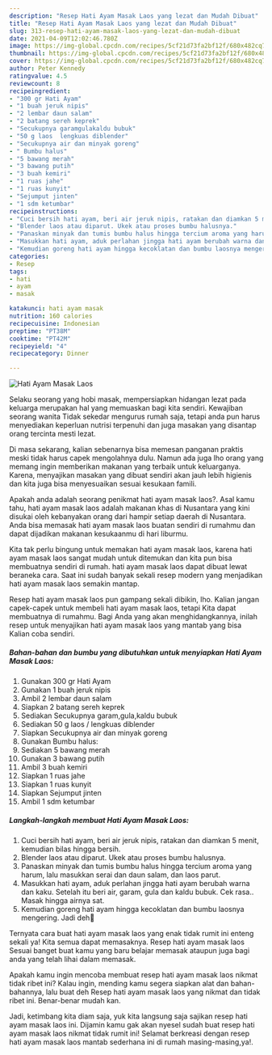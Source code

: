 ```yaml
---
description: "Resep Hati Ayam Masak Laos yang lezat dan Mudah Dibuat"
title: "Resep Hati Ayam Masak Laos yang lezat dan Mudah Dibuat"
slug: 313-resep-hati-ayam-masak-laos-yang-lezat-dan-mudah-dibuat
date: 2021-04-09T12:02:46.780Z
image: https://img-global.cpcdn.com/recipes/5cf21d73fa2bf12f/680x482cq70/hati-ayam-masak-laos-foto-resep-utama.jpg
thumbnail: https://img-global.cpcdn.com/recipes/5cf21d73fa2bf12f/680x482cq70/hati-ayam-masak-laos-foto-resep-utama.jpg
cover: https://img-global.cpcdn.com/recipes/5cf21d73fa2bf12f/680x482cq70/hati-ayam-masak-laos-foto-resep-utama.jpg
author: Peter Kennedy
ratingvalue: 4.5
reviewcount: 8
recipeingredient:
- "300 gr Hati Ayam"
- "1 buah jeruk nipis"
- "2 lembar daun salam"
- "2 batang sereh keprek"
- "Secukupnya garamgulakaldu bubuk"
- "50 g laos  lengkuas diblender"
- "Secukupnya air dan minyak goreng"
- " Bumbu halus"
- "5 bawang merah"
- "3 bawang putih"
- "3 buah kemiri"
- "1 ruas jahe"
- "1 ruas kunyit"
- "Sejumput jinten"
- "1 sdm ketumbar"
recipeinstructions:
- "Cuci bersih hati ayam, beri air jeruk nipis, ratakan dan diamkan 5 menit, kemudian bilas hingga bersih."
- "Blender laos atau diparut. Ukek atau proses bumbu halusnya."
- "Panaskan minyak dan tumis bumbu halus hingga tercium aroma yang harum, lalu masukkan serai dan daun salam, dan laos parut."
- "Masukkan hati ayam, aduk perlahan jingga hati ayam berubah warna dan kaku. Setelah itu beri air, garam, gula dan kaldu bubuk. Cek rasa.. Masak hingga airnya sat."
- "Kemudian goreng hati ayam hingga kecoklatan dan bumbu laosnya mengering. Jadi deh🥰"
categories:
- Resep
tags:
- hati
- ayam
- masak

katakunci: hati ayam masak 
nutrition: 160 calories
recipecuisine: Indonesian
preptime: "PT38M"
cooktime: "PT42M"
recipeyield: "4"
recipecategory: Dinner

---
```



![Hati Ayam Masak Laos](https://img-global.cpcdn.com/recipes/5cf21d73fa2bf12f/680x482cq70/hati-ayam-masak-laos-foto-resep-utama.jpg)

Selaku seorang yang hobi masak, mempersiapkan hidangan lezat pada keluarga merupakan hal yang memuaskan bagi kita sendiri. Kewajiban seorang  wanita Tidak sekedar mengurus rumah saja, tetapi anda pun harus menyediakan keperluan nutrisi terpenuhi dan juga masakan yang disantap orang tercinta mesti lezat.

Di masa  sekarang, kalian sebenarnya bisa memesan panganan praktis meski tidak harus capek mengolahnya dulu. Namun ada juga lho orang yang memang ingin memberikan makanan yang terbaik untuk keluarganya. Karena, menyajikan masakan yang dibuat sendiri akan jauh lebih higienis dan kita juga bisa menyesuaikan sesuai kesukaan famili. 



Apakah anda adalah seorang penikmat hati ayam masak laos?. Asal kamu tahu, hati ayam masak laos adalah makanan khas di Nusantara yang kini disukai oleh kebanyakan orang dari hampir setiap daerah di Nusantara. Anda bisa memasak hati ayam masak laos buatan sendiri di rumahmu dan dapat dijadikan makanan kesukaanmu di hari liburmu.

Kita tak perlu bingung untuk memakan hati ayam masak laos, karena hati ayam masak laos sangat mudah untuk ditemukan dan kita pun bisa membuatnya sendiri di rumah. hati ayam masak laos dapat dibuat lewat beraneka cara. Saat ini sudah banyak sekali resep modern yang menjadikan hati ayam masak laos semakin mantap.

Resep hati ayam masak laos pun gampang sekali dibikin, lho. Kalian jangan capek-capek untuk membeli hati ayam masak laos, tetapi Kita dapat membuatnya di rumahmu. Bagi Anda yang akan menghidangkannya, inilah resep untuk menyajikan hati ayam masak laos yang mantab yang bisa Kalian coba sendiri.

<!--inarticleads1-->

##### Bahan-bahan dan bumbu yang dibutuhkan untuk menyiapkan Hati Ayam Masak Laos:

1. Gunakan 300 gr Hati Ayam
1. Gunakan 1 buah jeruk nipis
1. Ambil 2 lembar daun salam
1. Siapkan 2 batang sereh keprek
1. Sediakan Secukupnya garam,gula,kaldu bubuk
1. Sediakan 50 g laos / lengkuas diblender
1. Siapkan Secukupnya air dan minyak goreng
1. Gunakan  Bumbu halus:
1. Sediakan 5 bawang merah
1. Gunakan 3 bawang putih
1. Ambil 3 buah kemiri
1. Siapkan 1 ruas jahe
1. Siapkan 1 ruas kunyit
1. Siapkan Sejumput jinten
1. Ambil 1 sdm ketumbar




<!--inarticleads2-->

##### Langkah-langkah membuat Hati Ayam Masak Laos:

1. Cuci bersih hati ayam, beri air jeruk nipis, ratakan dan diamkan 5 menit, kemudian bilas hingga bersih.
1. Blender laos atau diparut. Ukek atau proses bumbu halusnya.
1. Panaskan minyak dan tumis bumbu halus hingga tercium aroma yang harum, lalu masukkan serai dan daun salam, dan laos parut.
1. Masukkan hati ayam, aduk perlahan jingga hati ayam berubah warna dan kaku. Setelah itu beri air, garam, gula dan kaldu bubuk. Cek rasa.. Masak hingga airnya sat.
1. Kemudian goreng hati ayam hingga kecoklatan dan bumbu laosnya mengering. Jadi deh🥰




Ternyata cara buat hati ayam masak laos yang enak tidak rumit ini enteng sekali ya! Kita semua dapat memasaknya. Resep hati ayam masak laos Sesuai banget buat kamu yang baru belajar memasak ataupun juga bagi anda yang telah lihai dalam memasak.

Apakah kamu ingin mencoba membuat resep hati ayam masak laos nikmat tidak ribet ini? Kalau ingin, mending kamu segera siapkan alat dan bahan-bahannya, lalu buat deh Resep hati ayam masak laos yang nikmat dan tidak ribet ini. Benar-benar mudah kan. 

Jadi, ketimbang kita diam saja, yuk kita langsung saja sajikan resep hati ayam masak laos ini. Dijamin kamu gak akan nyesel sudah buat resep hati ayam masak laos nikmat tidak rumit ini! Selamat berkreasi dengan resep hati ayam masak laos mantab sederhana ini di rumah masing-masing,ya!.

